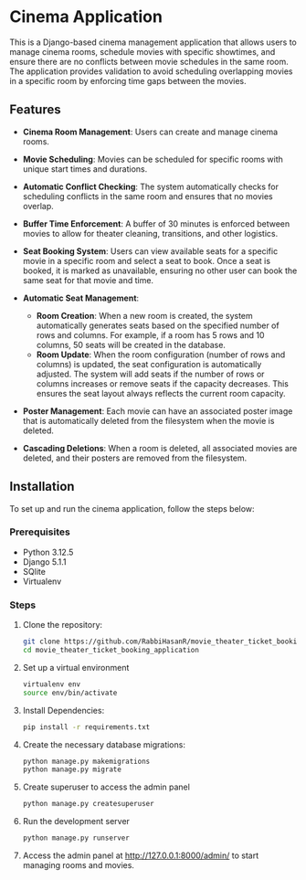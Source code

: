 # Cinema Application

This is a Django-based cinema management application that allows users to manage cinema rooms, schedule movies with specific showtimes, and ensure there are no conflicts between movie schedules in the same room. The application provides validation to avoid scheduling overlapping movies in a specific room by enforcing time gaps between the movies.

## Features

- **Cinema Room Management**: Users can create and manage cinema rooms.
- **Movie Scheduling**: Movies can be scheduled for specific rooms with unique start times and durations.
- **Automatic Conflict Checking**: The system automatically checks for scheduling conflicts in the same room and ensures that no movies overlap.
- **Buffer Time Enforcement**: A buffer of 30 minutes is enforced between movies to allow for theater cleaning, transitions, and other logistics.
- **Seat Booking System**: Users can view available seats for a specific movie in a specific room and select a seat to book. Once a seat is booked, it is marked as unavailable, ensuring no other user can book the same seat for that movie and time.
- **Automatic Seat Management**:
  - **Room Creation**: When a new room is created, the system automatically generates seats based on the specified number of rows and columns. For example, if a room has 5 rows and 10 columns, 50 seats will be created in the database.
  - **Room Update**: When the room configuration (number of rows and columns) is updated, the seat configuration is automatically adjusted. The system will add seats if the number of rows or columns increases or remove seats if the capacity decreases. This ensures the seat layout always reflects the current room capacity.

- **Poster Management**: Each movie can have an associated poster image that is automatically deleted from the filesystem when the movie is deleted.
- **Cascading Deletions**: When a room is deleted, all associated movies are deleted, and their posters are removed from the filesystem.

## Installation

To set up and run the cinema application, follow the steps below:

### Prerequisites

- Python 3.12.5
- Django 5.1.1
- SQlite
- Virtualenv

### Steps

1. Clone the repository:
   ```bash
   git clone https://github.com/RabbiHasanR/movie_theater_ticket_booking_application.git
   cd movie_theater_ticket_booking_application
2. Set up a virtual environment
    ```bash
    virtualenv env
    source env/bin/activate
3. Install Dependencies:
    ```bash
    pip install -r requirements.txt
4. Create the necessary database migrations:
    ```bash
    python manage.py makemigrations
    python manage.py migrate
5. Create superuser to access the admin panel
    ```bash
    python manage.py createsuperuser
6. Run the development server
    ```bash
    python manage.py runserver
7. Access the admin panel at http://127.0.0.1:8000/admin/ to start managing rooms and movies.
